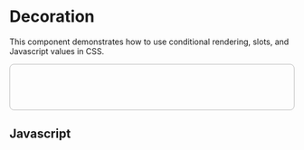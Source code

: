 # Decoration

This component demonstrates how to use conditional rendering, slots, and Javascript values in CSS.

<script src="/components/decoration.js" type="module"></script>

<style>
  .demo-box {
    border: 1px solid rgba(125, 125, 125, 0.5);
    border-radius: 8px;
    height: 5rem;
  }
</style>

<element-story>
  <script type="application/json">
    {
      "type": {
        "type": "list",
        "options": ["badge", "ribbon"]
      },
      "label": {
        "type": "text"
      },
      "background": {
        "type": "color"
      },
      "color": {
        "type": "color"
      },
      "href": {
        "type": "text"
      },
      "target": {
        "type": "list",
        "options": ["_blank", "_self"]
      }
    }
  </script>
  <ardi-decoration background="#5E35B1" color="#ffffff" href="https://google.com" label="Ribbon" type="ribbon" style="max-width: 350px; width: 100%;">
    <div class="demo-box"></div>
  </ardi-decoration>
</element-story>

## Javascript

[](../components/decoration.js ':include')
